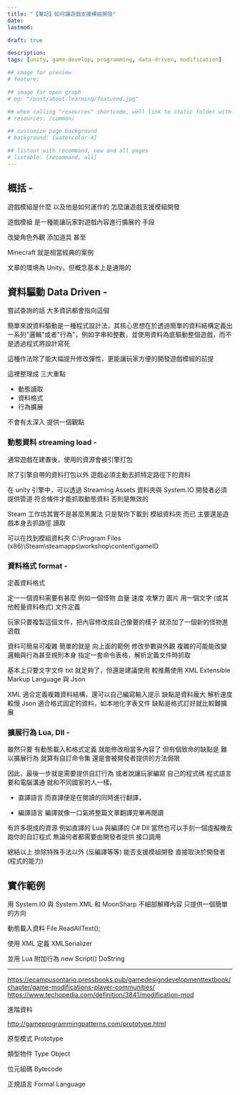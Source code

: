 ```yaml
---
title: "【筆記】如何讓遊戲支援模組開發"
date: 
lastmod: 

draft: true

description:
tags: [unity, game-develop, programming, data-driven, modification]

## image for preview
# feature: 

## image for open graph
# og: "/post/about-learning/featured.jpg"

## when calling "resources" shortcode, well link to static folder with this path 
# resources: /common/

## customize page background
# background: [watercolor-A] 

## listout with recommand, new and all pages
# listable: [recommand, all]
---
```


<!--more-->

## 概括 -

遊戲模組是什麼 以及他是如何運作的 怎麼讓遊戲支援模組開發

遊戲模組 是一種能讓玩家對遊戲內容進行擴展的 手段

改變角色外觀 添加道具 甚至

Minecraft 就是相當經典的案例

文章的環境為 Unity，但概念基本上是通用的 

## 資料驅動 Data Driven -

嘗試查詢的話 大多資訊都會指向這個

簡單來說資料驅動是一種程式設計法，其核心思想在於透過簡單的資料結構定義出一系列"邏輯"或者"行為"，例如字串和整數，並使用資料為底驅動整個遊戲，而不是透過程式將設計寫死

這種作法除了能大幅提升修改彈性，更能讓玩家方便的開發遊戲模組的前提

這裡整理成 三大重點 
+ 動態讀取
+ 資料格式
+ 行為擴展

不會有太深入 提供一個觀點

### 動態資料 streaming load -

通常遊戲在建置後，使用的資源會被引擎打包

除了引擎自帶的資料打包以外
遊戲必須主動去抓特定路徑下的資料 

在 unity 引擎中，可以透過 Streaming Assets 資料夾與 System.IO
開發者必須提供管道 符合條件才能抓取動態資料
否則是無效的

Steam 工作坊其實不是甚麼黑魔法 只是幫你下載到 模組資料夾 而已
主要還是遊戲本身去抓路徑 讀取

可以在找到模組資料夾
C:\Program Files (x86)\Steam\steamapps\workshop\content\gameID

### 資料格式 format -

定義資料格式 

定一一個資料需要有甚麼
例如一個怪物
血量
速度
攻擊力
圖片
用一個文字 (或其他輕量資料格式) 文件定義

玩家只要複製這個文件，把內容修改成自己像要的樣子
就添加了一個新的怪物進遊戲

資料可簡易可複雜
簡單的就是 向上面的範例 修改參數與外觀
複雜的可能能改變邏輯與行為甚至規則本身 指定一套命令表格，解析定義文件時抓取

基本上只要文字文件 txt 就足夠了，但還是建議使用 
較推薦使用 XML Extensible Markup Language 與 Json

XML 適合定義複雜資料結構，還可以自己編寫輸入提示 缺點是資料龐大 解析速度較慢
Json 適合格式固定的資料，如本地化字表文件 缺點是格式訂好就比較難擴展 

### 擴展行為 Lua, Dll -

雖然只要 有動態載入和格式定義 就能修改相當多內容了
但有個致命的缺點是 難以擴展行為 就算有自訂命令集 還是會被開發者提供的方法侷限

因此，最後一步就是需要提供自訂行為 或者說讓玩家編寫 自己的程式碼
程式語言 要和電腦溝通
就和不同國家的人一樣，

+ 直譯語言
而直譯便是在閱讀的同時進行翻譯，


+ 編譯語言
編譯就像一口氣將整篇文章翻譯完畢再閱讀

有許多現成的資源 例如直譯的 Lua 與編譯的 C# Dll
當然也可以手刻一個虛擬機去跑你的自訂程式
無論何者都需要由開發者提供 接口調用

總結以上
排除特殊手法以外 (反編譯等等)
能否支援模組開發 直接取決於開發者 (程式的能力)

## 實作範例
用 System.IO 與 System.XML 和 MoonSharp
不細部解釋內容 只提供一個簡單的方向


動態載入資料
File.ReadAllText();

使用 XML 定義
XMLSerializer

並用 Lua 附加行為
new Script()
DoString




---

https://ecampusontario.pressbooks.pub/gamedesigndevelopmenttextbook/chapter/game-modifications-player-communities/
https://www.techopedia.com/definition/3841/modification-mod


進階資料

http://gameprogrammingpatterns.com/prototype.html

原型模式 Prototype

類型物件 Type Object

位元組碼 Bytecode


正規語言 Formal Language














